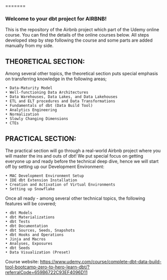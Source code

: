 =======
### Welcome to your dbt project for AIRBNB!

This is the repository of the Airbnb project which part of the Udemy online course. You can find the details of the online courses below. All steps developed step by step following the course and some parts are added manually from my side.


## THEORETICAL SECTION:

Among several other topics, the theoretical section puts special emphasis on transferring knowledge in the following areas;

    • Data-Maturity Model
    • Well-functioning Data Architectures
    • Data Warehouses, Data Lakes, and Data Lakehouses
    • ETL and ELT procedures and Data Transformations
    • Fundamentals of dbt (Data Build Tool)
    • Analytics Engineering
    • Normalization
    • Slowly Changing Dimensions
    • CTEs

## PRACTICAL SECTION:

The practical section will go through a real-world Airbnb project where you will master the ins and outs of dbt! We put special focus on getting everyone up and ready before the technical deep dive, hence we will start off by setting up our Development Environment:

    • MAC Development Environment Setup
    • IDE dbt Extension Installation
    • Creation and Activation of Virtual Environments
    • Setting up Snowflake

Once all ready - among several other technical topics, the following features will be covered;

    • dbt Models
    • dbt Materializations
    • dbt Tests
    • dbt Documentation
    • dbt Sources, Seeds, Snapshots
    • dbt Hooks and Operations
    • Jinja and Macros
    • Analyses, Exposures
    • dbt Seeds
    • Data Visualization (Preset)
    
Course website: https://www.udemy.com/course/complete-dbt-data-build-tool-bootcamp-zero-to-hero-learn-dbt/?referralCode=659B6722C93EF4096D11



